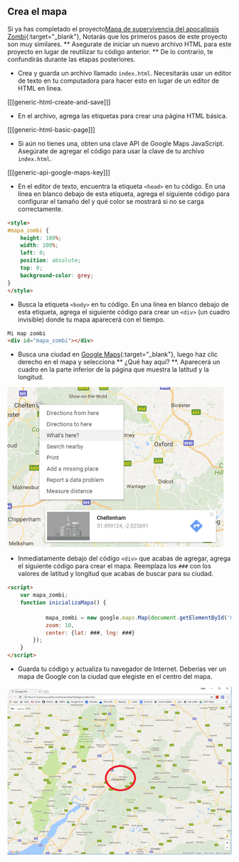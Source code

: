 ## Crea el mapa

Si ya has completado el proyecto[Mapa de supervivencia del apocalipsis Zombi](https://projects.raspberrypi.org/en/projects/zombie-apocalypse-map){:target="_blank"}, Notarás que los primeros pasos de este proyecto son muy similares. ** Asegurate de iniciar un nuevo archivo HTML para este proyecto en lugar de reutilizar tu código anterior. ** De lo contrario, te confundirás durante las etapas posteriores.

+ Crea y guarda un archivo llamado `index.html`. Necesitarás usar un editor de texto en tu computadora para hacer esto en lugar de un editor de HTML en línea.

[[[generic-html-create-and-save]]]

+ En el archivo, agrega las etiquetas para crear una página HTML básica.

[[[generic-html-basic-page]]]

+ Si aún no tienes una, obten una clave API de Google Maps JavaScript. Asegúrate de agregar el código para usar la clave de tu archivo `index.html`.

[[[generic-api-google-maps-key]]]

+ En el editor de texto, encuentra la etiqueta `<head>` en tu código. En una línea en blanco debajo de esta etiqueta, agrega el siguiente código para configurar el tamaño del y qué color se mostrará si no se carga correctamente.

```html
<style>
#mapa_zombi {
    height: 100%;
    width: 100%;
    left: 0;
    position: absolute;
    top: 0;  
    background-color: grey;
}
</style>
```

+ Busca la etiqueta `<body>` en tu código. En una línea en blanco debajo de esta etiqueta, agrega el siguiente código para crear un `<div>` (un cuadro invisible) donde tu mapa aparecerá con el tiempo.

```html
Mi map zombi
<div id="mapa_zombi"></div>
```

+ Busca una ciudad en [Google Maps](http://maps.google.com){:target="_blank"}, luego haz clic derecho en el mapa y selecciona ** ¿Qué hay aquí? **. Aparecerá un cuadro en la parte inferior de la página que muestra la latitud y la longitud.

![Encontrando la latitud y la longitud](images/whats-here.png)

+ Inmediatamente debajo del código `<div>` que acabas de agregar, agrega el siguiente código para crear el mapa. Reemplaza los `###` con los valores de latitud y longitud que acabas de buscar para su ciudad.

```html
<script>
    var mapa_zombi;
    function inicializaMapa() {

            mapa_zombi = new google.maps.Map(document.getElementById('mapa_zombi'), {
            zoom: 10,
            center: {lat: ###, lng: ###}
        });
    }
</script>
```

+ Guarda tu código y actualiza tu navegador de Internet. Deberías ver un mapa de Google con la ciudad que elegiste en el centro del mapa.

![Mapa centrado](images/centered-map.png)
